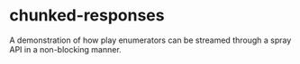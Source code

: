 chunked-responses
=================

A demonstration of how play enumerators can be streamed through a spray API in a non-blocking manner.
